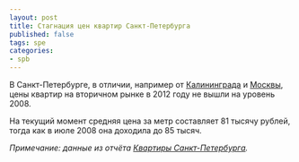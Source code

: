 ```yaml
---
layout: post
title: Стагнация цен квартир Санкт-Петербурга
published: false
tags: spe
categories:
- spb
---
```


В Санкт-Петербурге, в отличии, например от [Калининграда](/kgd/2012/10/15/novyj-rekord-tsen-na-kvartiry-kaliningrada.html) и [Москвы](), цены квартир на вторичном рынке в 2012 году не вышли на уровень 2008.

На текущий момент средняя цена за метр составляет 81 тысячу рублей, тогда как в июле 2008 она доходила до 85 тысяч.

*Примечание: данные из отчёта [Квартиры Санкт-Петербурга](/shop.html#!/~/product/id=).*